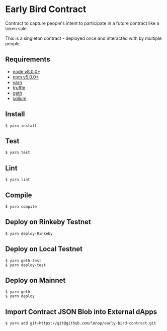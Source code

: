 # Early Bird Contract

Contract to capture people's intent to participate in a future contract like a token sale.

This is a singleton contract - deployed once and interacted with by multiple people.

## Requirements

- [node v8.0.0+](https://nodejs.org/)
- [npm v5.0.0+](https://www.npmjs.com/)
- [yarn](https://yarnpkg.com/)
- [truffle](http://truffleframework.com/)
- [geth](https://github.com/ethereum/go-ethereum)
- [solium](https://github.com/duaraghav8/solium)


## Install

```
$ yarn install
```


## Test

```
$ yarn test
```


## Lint

```
$ yarn lint
```


## Compile

```
$ yarn compile
```


## Deploy on Rinkeby Testnet

```
$ yarn deploy-Rinkeby
```


## Deploy on Local Testnet

```
$ yarn geth-test
$ yarn deploy-test
```


## Deploy on Mainnet

```
$ yarn geth
$ yarn deploy
```


## Import Contract JSON Blob into External dApps

```
$ yarn add git+https://git@github.com/lmnop/early-bird-contract.git
```
